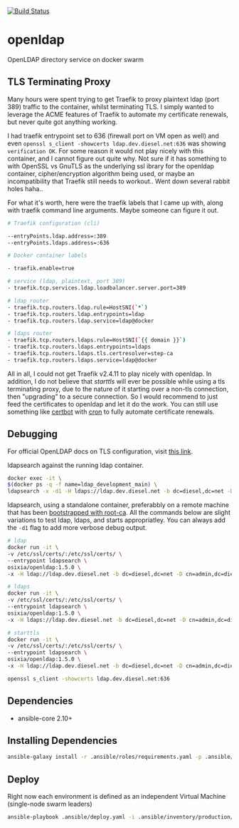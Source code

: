 [![Build Status](https://drone.kiwi-labs.net/api/badges/Diesel-Net/openldap/status.svg)](https://drone.kiwi-labs.net/Diesel-Net/openldap)

# openldap
OpenLDAP directory service on docker swarm


## TLS Terminating Proxy
Many hours were spent trying to get Traefik to proxy plaintext ldap (port 389) traffic to the container, whilst terminating TLS. I simply wanted to leverage the ACME features of Traefik to automate my certificate renewals, but never quite got anything working. 

I had traefik entrypoint set to 636 (firewall port on VM open as well) and even `openssl s_client -showcerts ldap.dev.diesel.net:636` was showing `verification OK`. For some reason it would not play nicely with this container, and I cannot figure out quite why. Not sure if it has something to with OpenSSL vs GnuTLS as the underlying ssl ibrary for the openldap container, cipher/encryption algorithm being used, or maybe an incompatibility that Traefik still needs to workout.. Went down several rabbit holes haha.. 

For what it's worth, here were the traefik labels that I came up with, along with traefik command line arguments. Maybe someone can figure it out.
```bash
# Traefik configuration (cli)

--entryPoints.ldap.address=:389
--entryPoints.ldaps.address=:636
```


```bash
# Docker container labels

- traefik.enable=true

# service (ldap, plaintext, port 389)
- traefik.tcp.services.ldap.loadbalancer.server.port=389

# ldap router
- traefik.tcp.routers.ldap.rule=HostSNI(`*`)
- traefik.tcp.routers.ldap.entrypoints=ldap
- traefik.tcp.routers.ldap.service=ldap@docker

# ldaps router
- traefik.tcp.routers.ldaps.rule=HostSNI(`{{ domain }}`)
- traefik.tcp.routers.ldaps.entrypoints=ldaps
- traefik.tcp.routers.ldaps.tls.certresolver=step-ca
- traefik.tcp.routers.ldaps.service=ldap@docker
```


All in all, I could not get Traefik v2.4.11 to play nicely with openldap. In addition, I do not believe that _starttls_ will ever be possible while using a tls terminating proxy, due to the nature of it starting over a non-tls connection, then "upgrading" to a secure connection. So I would recommend to just feed the certificates to openldap and let it do the work. You can still use something like [certbot](https://certbot.eff.org/) with [cron](https://en.wikipedia.org/wiki/Cron) to fully automate certificate renewals.

## Debugging
For official OpenLDAP docs on TLS configuration, visit [this link](https://www.openldap.org/doc/admin24/guide.html#Using%20TLS).

ldapsearch against the running ldap container.
```bash
docker exec -it \
$(docker ps -q -f name=ldap_development_main) \
ldapsearch -x -d1 -H ldaps://ldap.dev.diesel.net -b dc=diesel,dc=net -D "cn=admin,dc=diesel,dc=net" -W
```

ldapsearch, using a standalone container, preferabbly on a remote machine that has been [bootstrapped with root-ca](https://github.com/Diesel-Net/ansible-role-ubuntu/blob/94663769c1d999ee7ba397538d13a68577ae50bc/tasks/main.yaml#L46). All the commands below are slight variations to test ldap, ldaps, and starts appropriatley. You can always add the `-d1` flag to add more verbose debug output.
```bash
# ldap
docker run -it \
-v /etc/ssl/certs/:/etc/ssl/certs/ \
--entrypoint ldapsearch \
osixia/openldap:1.5.0 \
-x -H ldap://ldap.dev.diesel.net -b dc=diesel,dc=net -D cn=admin,dc=diesel,dc=net -W

# ldaps
docker run -it \
-v /etc/ssl/certs/:/etc/ssl/certs/ \
--entrypoint ldapsearch \
osixia/openldap:1.5.0 \
-x -H ldaps://ldap.dev.diesel.net -b dc=diesel,dc=net -D cn=admin,dc=diesel,dc=net -W

# starttls
docker run -it \
-v /etc/ssl/certs/:/etc/ssl/certs/ \
--entrypoint ldapsearch \
osixia/openldap:1.5.0 \
-x -H ldap://ldap.dev.diesel.net -b dc=diesel,dc=net -D cn=admin,dc=diesel,dc=net -W -ZZ
```

```bash
openssl s_client -showcerts ldap.dev.diesel.net:636
```

## Dependencies
- ansible-core 2.10+


## Installing Dependencies
```bash
ansible-galaxy install -r .ansible/roles/requirements.yaml -p .ansible/roles --force
```

## Deploy
Right now each environment is defined as an independent Virtual Machine (single-node swarm leaders)
```bash
ansible-playbook .ansible/deploy.yaml -i .ansible/inventory/production/hosts --vault-id ~/.tokens/master_id
```

